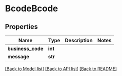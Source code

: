 # BcodeBcode

## Properties
Name | Type | Description | Notes
------------ | ------------- | ------------- | -------------
**business_code** | **int** |  | 
**message** | **str** |  | 

[[Back to Model list]](../vela-client/README.md#documentation-for-models) [[Back to API list]](../vela-client/README.md#documentation-for-api-endpoints) [[Back to README]](../vela-client/README.md)

